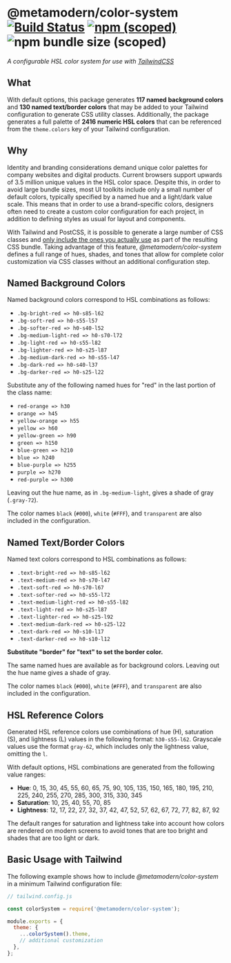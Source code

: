 # @metamodern/color-system [![Build Status](https://travis-ci.com/metamodern-design/color-system.svg?branch=master)](https://travis-ci.com/metamodern-design/color-system) [![npm (scoped)](https://img.shields.io/npm/v/@metamodern/color-system)](https://www.npmjs.com/package/@metamodern/color-system) ![npm bundle size (scoped)](https://img.shields.io/bundlephobia/min/@metamodern/color-system)

*A configurable HSL color system for use with [TailwindCSS](https://tailwindcss.com/)*


## What

With default options, this package generates **117 named background colors** and **130 named text/border colors** that may be added to your Tailwind configuration to generate CSS utility classes. Additionally, the package generates a full palette of **2416 numeric HSL colors** that can be referenced from the `theme.colors` key of your Tailwind configuration.

## Why

Identity and branding considerations demand unique color palettes for company websites and digital products. Current browsers support upwards of 3.5 million unique values in the HSL color space. Despite this, in order to avoid large bundle sizes, most UI toolkits include only a small number of default colors, typically specified by a named hue and a light/dark value scale. This means that in order to use a brand-specific colors, designers often need to create a custom color configuration for each project, in addition to defining styles as usual for layout and components.

With Tailwind and PostCSS, it is possible to generate a large number of CSS classes and [only include the ones you actually use](https://tailwindcss.com/docs/controlling-file-size#removing-unused-css) as part of the resulting CSS bundle. Taking advantage of this feature, *@metamodern/color-system* defines a full range of hues, shades, and tones that allow for complete color customization via CSS classes without an additional configuration step. 

## Named Background Colors

Named background colors correspond to HSL combinations as follows: 

- `.bg-bright-red => h0-s85-l62`
- `.bg-soft-red => h0-s55-l57`
- `.bg-softer-red => h0-s40-l52`
- `.bg-medium-light-red => h0-s70-l72`
- `.bg-light-red => h0-s55-l82`
- `.bg-lighter-red => h0-s25-l87`
- `.bg-medium-dark-red => h0-s55-l47`
- `.bg-dark-red => h0-s40-l37`
- `.bg-darker-red => h0-s25-l22`

Substitute any of the following named hues for "red" in the last portion of the class name:

- `red-orange => h30`
- `orange => h45`
- `yellow-orange => h55`
- `yellow => h60`
- `yellow-green => h90`
- `green => h150`
- `blue-green => h210`
- `blue => h240`
- `blue-purple => h255`
- `purple => h270`
- `red-purple => h300`

Leaving out the hue name, as in `.bg-medium-light`, gives a shade of gray (`.gray-72`).

The color names `black` (`#000`), `white` (`#FFF`), and `transparent` are also included in the configuration.

## Named Text/Border Colors

Named text colors correspond to HSL combinations as follows: 

- `.text-bright-red => h0-s85-l62`
- `.text-medium-red => h0-s70-l47`
- `.text-soft-red => h0-s70-l67`
- `.text-softer-red => h0-s55-l72`
- `.text-medium-light-red => h0-s55-l82`
- `.text-light-red => h0-s25-l87`
- `.text-lighter-red => h0-s25-l92`
- `.text-medium-dark-red => h0-s25-l22`
- `.text-dark-red => h0-s10-l17`
- `.text-darker-red => h0-s10-l12`

**Substitute "border" for "text" to set the border color.**

The same named hues are available as for background colors. Leaving out the hue name gives a shade of gray.

The color names `black` (`#000`), `white` (`#FFF`), and `transparent` are also included in the configuration.

## HSL Reference Colors

Generated HSL reference colors use combinations of hue (H), saturation (S), and lightness (L) values in the following format: `h30-s55-l62`. Grayscale values use the format `gray-62`, which includes only the lightness value, omitting the `l`.

With default options, HSL combinations are generated from the following value ranges:

- **Hue**: 0, 15, 30, 45, 55, 60, 65, 75, 90, 105, 135, 150, 165, 180, 195, 210, 225, 240, 255, 270, 285, 300, 315, 330, 345
- **Saturation**: 10, 25, 40, 55, 70, 85
- **Lightness**: 12, 17, 22, 27, 32, 37, 42, 47, 52, 57, 62, 67, 72, 77, 82, 87, 92

The default ranges for saturation and lightness take into account how colors are rendered on modern screens to avoid tones that are too bright and shades that are too light or dark.

## Basic Usage with Tailwind

The following example shows how to include *@metamodern/color-system* in a minimum Tailwind configuration file:

```js
// tailwind.config.js

const colorSystem = require('@metamodern/color-system');

module.exports = {
  theme: {
    ...colorSystem().theme,
    // additional customization
  },
};

```
